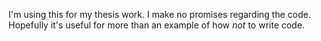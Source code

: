 I'm using this for my thesis work.  I make no promises regarding the code.
Hopefully it's useful for more than an example of how _not_ to write code.

